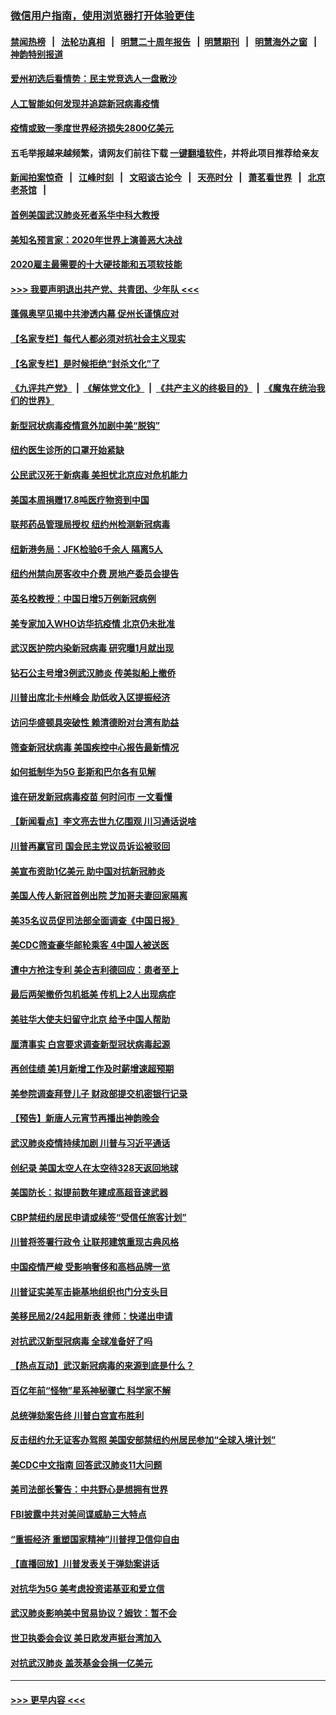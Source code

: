 ### [微信用户指南，使用浏览器打开体验更佳](https://github.com/gfw-breaker/banned-news1/blob/master/indexes/wechat-guide.md?t=0)
#### [禁闻热榜](热点新闻.md?t=0)  &nbsp;&nbsp;|&nbsp;&nbsp; [法轮功真相](https://github.com/gfw-breaker/truth/blob/master/README.md?t=0) &nbsp;&nbsp;|&nbsp;&nbsp; [明慧二十周年报告](https://github.com/gfw-breaker/mh-reports/blob/master/README.md?t=0) &nbsp;&nbsp;|&nbsp;&nbsp;[明慧期刊](https://github.com/gfw-breaker/mh-qikan) &nbsp;&nbsp;|&nbsp;&nbsp; [明慧海外之窗](https://github.com/gfw-breaker/mh-news/blob/master/README.md?t=0) &nbsp;&nbsp;|&nbsp;&nbsp; [神韵特别报道](https://github.com/gfw-breaker/mh-news/blob/master/shenyun.md?t=0)
#### [爱州初选后看情势：民主党竞选人一盘散沙](../pages/nsc412/n11856557.md?t=02101102) 
#### [人工智能如何发现并追踪新冠病毒疫情](../pages/nsc412/n11856398.md?t=02101102) 
#### [疫情或致一季度世界经济损失2800亿美元](../pages/nsc412/n11855639.md?t=02101102) 
#### 五毛举报越来越频繁，请网友们前往下载 [一键翻墙软件](https://github.com/gfw-breaker/ssr-accounts)，并将此项目推荐给亲友
#### [新闻拍案惊奇](https://github.com/gfw-breaker/banned-news1/blob/master/pages/link4.md) &nbsp;&nbsp;|&nbsp;&nbsp; [江峰时刻](https://github.com/gfw-breaker/banned-news1/blob/master/pages/link4.md) &nbsp;&nbsp;|&nbsp;&nbsp; [文昭谈古论今](https://github.com/gfw-breaker/banned-news1/blob/master/pages/link4.md) &nbsp;&nbsp;|&nbsp;&nbsp; [天亮时分](https://github.com/gfw-breaker/banned-news1/blob/master/pages/link4.md) &nbsp;&nbsp;|&nbsp;&nbsp; [萧茗看世界](https://github.com/gfw-breaker/banned-news1/blob/master/pages/link4.md) &nbsp;&nbsp;|&nbsp;&nbsp; [北京老茶馆](https://github.com/gfw-breaker/banned-news1/blob/master/pages/link4.md) &nbsp;&nbsp;|&nbsp;&nbsp; 
#### [首例美国武汉肺炎死者系华中科大教授](../pages/nsc412/n11855500.md?t=02101102) 
#### [美知名预言家：2020年世界上演善恶大决战](../pages/nsc412/n11855418.md?t=02101102) 
#### [2020雇主最需要的十大硬技能和五项软技能](../pages/nsc412/n11850953.md?t=02101102) 
#### [>>> 我要声明退出共产党、共青团、少年队 <<<](https://github.com/begood0513/goodnews/blob/master/quit/letter.md) 
#### [蓬佩奥罕见揭中共渗透内幕 促州长谨慎应对](../pages/nsc412/n11854685.md?t=02101102) 
#### [【名家专栏】每代人都必须对抗社会主义现实](../pages/nsc412/n11831412.md?t=02101102) 
#### [【名家专栏】是时候拒绝“封杀文化”了](../pages/nsc412/n11814093.md?t=02101102) 
#### [《九评共产党》](https://github.com/begood0513/9ping.md/blob/master/README.md) &nbsp;|&nbsp; [《解体党文化》](../../../../jtdwh.md/blob/master/README.md)  &nbsp;|&nbsp; [《共产主义的终极目的》](../../../../gczydzjmd.md/blob/master/README.md) &nbsp;|&nbsp; [《魔鬼在统治我们的世界》](../../../../mgztzwmdsj.md/blob/master/README.md) 
#### [新型冠状病毒疫情意外加剧中美“脱钩”](../pages/nsc412/n11854475.md?t=02101102) 
#### [纽约医生诊所的口罩开始紧缺](../pages/nsc412/n11853364.md?t=02101102) 
#### [公民武汉死于新病毒 美担忧北京应对危机能力](../pages/nsc412/n11854331.md?t=02101102) 
#### [美国本周捐赠17.8吨医疗物资到中国](../pages/nsc412/n11854269.md?t=02101102) 
#### [联邦药品管理局授权  纽约州检测新冠病毒](../pages/nsc412/n11853371.md?t=02101102) 
#### [纽新港务局：JFK检验6千余人  隔离5人](../pages/nsc412/n11853366.md?t=02101102) 
#### [纽约州禁向房客收中介费  房地产委员会提告](../pages/nsc412/n11853360.md?t=02101102) 
#### [英名校教授：中国日增5万例新冠病例](../pages/nsc412/n11854174.md?t=02101102) 
#### [美专家加入WHO访华抗疫情 北京仍未批准](../pages/nsc412/n11854043.md?t=02101102) 
#### [武汉医护院内染新冠病毒 研究曝1月就出现](../pages/nsc412/n11852928.md?t=02101102) 
#### [钻石公主号增3例武汉肺炎 传美拟船上撤侨](../pages/nsc412/n11853240.md?t=02101102) 
#### [川普出席北卡州峰会 助低收入区提振经济](../pages/nsc412/n11853232.md?t=02101102) 
#### [访问华盛顿具突破性 赖清德盼对台湾有助益](../pages/nsc412/n11853129.md?t=02101102) 
#### [筛查新冠状病毒 美国疾控中心报告最新情况](../pages/nsc412/n11853070.md?t=02101102) 
#### [如何抵制华为5G 彭斯和巴尔各有见解](../pages/nsc412/n11852535.md?t=02101102) 
#### [谁在研发新冠病毒疫苗 何时问市 一文看懂](../pages/nsc412/n11852840.md?t=02101102) 
#### [【新闻看点】李文亮去世九亿围观 川习通话说啥](../pages/nsc412/n11852360.md?t=02101102) 
#### [川普再赢官司 国会民主党议员诉讼被驳回](../pages/nsc412/n11852287.md?t=02101102) 
#### [美宣布资助1亿美元 助中国对抗新冠肺炎](../pages/nsc412/n11852531.md?t=02101102) 
#### [美国人传人新冠首例出院 芝加哥夫妻回家隔离](../pages/nsc412/n11852452.md?t=02101102) 
#### [美35名议员促司法部全面调查《中国日报》](../pages/nsc412/n11852435.md?t=02101102) 
#### [美CDC筛查豪华邮轮乘客 4中国人被送医](../pages/nsc412/n11852085.md?t=02101102) 
#### [遭中方抢注专利 美企吉利德回应：患者至上](../pages/nsc412/n11852037.md?t=02101102) 
#### [最后两架撤侨包机抵美 传机上2人出现病症](../pages/nsc412/n11852173.md?t=02101102) 
#### [美驻华大使夫妇留守北京 给予中国人帮助](../pages/nsc412/n11852165.md?t=02101102) 
#### [厘清事实 白宫要求调查新型冠状病毒起源](../pages/nsc412/n11852106.md?t=02101102) 
#### [再创佳绩 美1月新增工作及时薪增速超预期](../pages/nsc412/n11852174.md?t=02101102) 
#### [美参院调查拜登儿子 财政部提交机密银行记录](../pages/nsc412/n11851808.md?t=02101102) 
#### [【预告】新唐人元宵节再播出神韵晚会](../pages/nsc412/n11843192.md?t=02101102) 
#### [武汉肺炎疫情持续加剧 川普与习近平通话](../pages/nsc412/n11851613.md?t=02101102) 
#### [创纪录 美国太空人在太空待328天返回地球](../pages/nsc412/n11851266.md?t=02101102) 
#### [美国防长：拟提前数年建成高超音速武器](../pages/nsc412/n11850959.md?t=02101102) 
#### [CBP禁纽约居民申请或续签“受信任旅客计划”](../pages/nsc412/n11850857.md?t=02101102) 
#### [川普将签署行政令 让联邦建筑重现古典风格](../pages/nsc412/n11850654.md?t=02101102) 
#### [中国疫情严峻 受影响奢侈和高档品牌一览](../pages/nsc412/n11850319.md?t=02101102) 
#### [川普证实美军击毙基地组织也门分支头目](../pages/nsc412/n11850383.md?t=02101102) 
#### [美移民局2/24起用新表 律师：快递出申请](../pages/nsc412/n11848220.md?t=02101102) 
#### [对抗武汉新型冠病毒 全球准备好了吗](../pages/nsc412/n11850142.md?t=02101102) 
#### [【热点互动】武汉新冠病毒的来源到底是什么？](../pages/nsc412/n11849749.md?t=02101102) 
#### [百亿年前“怪物”星系神秘骤亡 科学家不解](../pages/nsc412/n11849863.md?t=02101102) 
#### [总统弹劾案告终 川普白宫宣布胜利](../pages/nsc412/n11849985.md?t=02101102) 
#### [反击纽约允无证客办驾照  美国安部禁纽约州居民参加“全球入境计划”](../pages/nsc412/n11849828.md?t=02101102) 
#### [美CDC中文指南 回答武汉肺炎11大问题](../pages/nsc412/n11849703.md?t=02101102) 
#### [美司法部长警告：中共野心是想拥有世界](../pages/nsc412/n11849769.md?t=02101102) 
#### [FBI披露中共对美间谍威胁三大特点](../pages/nsc412/n11849700.md?t=02101102) 
#### [“重振经济 重塑国家精神”川普捍卫信仰自由](../pages/nsc412/n11849641.md?t=02101102) 
#### [【直播回放】川普发表关于弹劾案讲话](../pages/nsc412/n11849472.md?t=02101102) 
#### [对抗华为5G 美考虑投资诺基亚和爱立信](../pages/nsc412/n11849510.md?t=02101102) 
#### [武汉肺炎影响美中贸易协议？姆钦：暂不会](../pages/nsc412/n11849497.md?t=02101102) 
#### [世卫执委会会议 美日欧发声挺台湾加入](../pages/nsc412/n11849433.md?t=02101102) 
#### [对抗武汉肺炎 盖茨基金会捐一亿美元](../pages/nsc412/n11848953.md?t=02101102) 

----
#### [ >>> 更早内容 <<< ](../indexes/nsc412-earlier.md)
